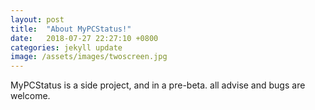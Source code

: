 ```yaml
---
layout: post
title:  "About MyPCStatus!"
date:   2018-07-27 22:27:10 +0800
categories: jekyll update
image: /assets/images/twoscreen.jpg
---
```

MyPCStatus is a side project, and in a pre-beta. all advise and bugs are welcome.

